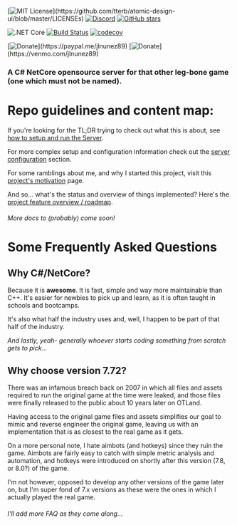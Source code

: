 [![MIT License](https://img.shields.io/apm/l/atomic-design-ui.svg?)](https://github.com/tterb/atomic-design-ui/blob/master/LICENSEs)
[![Discord](https://img.shields.io/discord/288399552581468162?label=Discord)](https://discord.com/invite/cJeVygB)
[![GitHub stars](https://img.shields.io/github/stars/jlnunez89/fibula-mmo?label=stargazers&logoColor=yellow&style=social)](https://github.com/jlnunez89/fibula-mmo/stargazers)

![.NET Core](https://github.com/jlnunez89/fibula-mmo/workflows/.NET%20Core/badge.svg)
[![Build Status](https://dev.azure.com/fibula-mmo/FibulaMMO/_apis/build/status/jlnunez89.fibula-mmo?branchName=master)](https://dev.azure.com/fibula-mmo/FibulaMMO/_build/latest?definitionId=1&branchName=master)
[![codecov](https://codecov.io/gh/jlnunez89/fibula-mmo/branch/master/graph/badge.svg)](https://codecov.io/gh/jlnunez89/fibula-mmo)

[![Donate](https://img.shields.io/badge/$-.buyCoffee(Providers.PayPal)-5f69b7.svg)](https://paypal.me/jlnunez89)
[![Donate](https://img.shields.io/badge/$-.buyCoffee(Providers.Venmo)-d16d9c.svg)](https://venmo.com/jlnunez89)

### A C# NetCore opensource server for that other leg-bone game (one which must not be named).

# Repo guidelines and content map:

If you're looking for the TL;DR trying to check out what this is about, see [how to setup and run the Server](docs/Setup.md).

For more complex setup and configuration information check out the [server configuration](docs/Configuration.md) section.

For some ramblings about me, and why I started this project, visit this [project's motivation](docs/Motivation.md) page.

And so... what's the status and overview of things implemented? Here's the [project feature overview / roadmap](docs/Roadmap.md).

###### More docs to (probably) come soon!

# Some Frequently Asked Questions
## Why C#/NetCore?
Because it is **awesome**. It is fast, simple and way more maintainable than C++. 
It's easier for newbies to pick up and learn, as it is often taught in schools and bootcamps.

It's also what half the industry uses and, well, I happen to be part of that half of the industry. 

_And lastly, yeah- generally whoever starts coding something from scratch gets to pick..._

## Why choose version 7.72?
There was an infamous breach back on 2007 in which all files and assets required to run the original game at the time were leaked, and those files were finally released to the public about 10 years later on OTLand.

Having access to the original game files and assets simplifies our goal to mimic and reverse engineer the original game, leaving us with an implementation that is as closest to the real game as it gets. 

On a more personal note, I hate aimbots (and hotkeys) since they ruin the game. Aimbots are fairly easy to catch with simple metric analysis and automation, and hotkeys were introduced on shortly after this version (7.8, or 8.0?) of the game.

I'm not however, opposed to develop any other versions of the game later on, but I'm super fond of 7.x versions as these were the ones in which I actually played the real game.

###### I'll add more FAQ as they come along...

